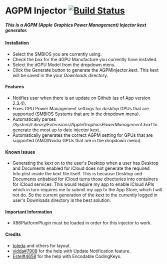 AGPM Injector  [![Build Status](https://app.bitrise.io/app/f8989a730f43aa26/status.svg?token=8uUQ6i6gfnLO8u5cvHhzaA&branch=master)](https://app.bitrise.io/app/f8989a730f43aa26)
=============
##### This is a AGPM (Apple Graphics Power Management) Injector kext generator.

#### Installation
- Select the SMBIOS you are currently using.
- Check the box for the dGPU Manufacture you currently have installed.
- Select the dGPU Model from the dropdown menu.
- Click the Generate button to generate the AGPMInjector.kext. This kext will be saved in the your *Downloads* directory.

#### Features
- Notifies user when there is an update on Github (as of App version 2.3.4).
- Fixes GPU Power Management settings for *desktop* GPUs that are supported (SMBIOS Systems that are in the dropdown menu).
- Automatically parses */System/Library/Extensions/AppleGraphicsPowerManagement.kext* to generate the most up to date injector kext.
- Automatically generates the correct AGPM setting for GPUs that are supported (AMD/Nvidia GPUs that are in the dropdown menu).

#### Known Issues
- Generating the kext on to the user's Desktop when a user has Desktop and Documents enabled for iCloud does not generate the required Info.plist inside the kext file itself. This is because Desktop and Documents enbabled for iCloud turns those directories into containers for iCloud services. This would require my app to enable iCloud APIs which in turn requires me to submit my app to the App Store, which I will not do. So the current generation of the kext to the currently logged in user's Downloads directory is the best solution.

#### Important Information
- X86PlatformPlugin must be loaded in order for this injector to work.

#### Credits
- [toleda](https://github.com/toleda) and others for layout.
- [vidda#7908](https://discord.gg/fSSmfq) for the help with Update Notification feature.
- [Estel#4658](https://discord.gg/fSSmfq) for the help with Encodable CodingKeys.
